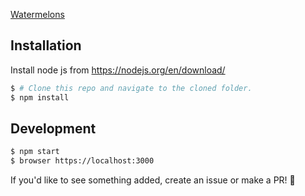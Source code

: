 [Watermelons](https://anemy.github.io/watermelons)

## Installation

Install node js from https://nodejs.org/en/download/

```bash
$ # Clone this repo and navigate to the cloned folder.
$ npm install
```

## Development

```bash
$ npm start
$ browser https://localhost:3000
```

If you'd like to see something added, create an issue or make a PR! 🚀
